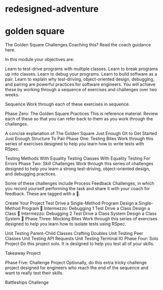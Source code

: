 # redesigned-adventure
# golden square
The Golden Square Challenges
Coaching this? Read the coach guidance here.

In this module your objectives are:

Learn to test-drive programs with multiple classes.
Learn to break programs up into classes.
Learn to debug your programs.
Learn to build software as a pair.
Learn to explain why test-driving, object-oriented design, debugging, and pairing are powerful practices for software engineers.
You will achieve these by working through a sequence of exercises and challenges over two weeks.

Sequence
Work through each of these exercises in sequence.

Phase Zero: The Golden Square Practices
This is reference material. Review each of these so that you can refer back to them as you work through the challenges.

A concise explanation of The Golden Square
Just Enough Git to Get Started
Just Enough Structure To Pair
Phase One: Testing Bites
Work through this series of exercises designed to help you learn how to write tests with RSpec.

Testing Methods With Equality
Testing Classes With Equality
Testing For Errors
Phase Two: Skill Challenges
Work through this series of challenges designed to help you learn a strong test-driving, object-oriented design, and debugging practices.

Some of these challenges include Process Feedback Challenges, in which you record yourself performing the task and share it with your coach for feedback. These are tagged with a 📡.

Create Your Project
Test Drive a Single-Method Program
Design a Single-Method Program 📡
Intermezzo: Debugging 1
Test Drive a Class
Design a Class 📡
Intermezzo: Debugging 2
Test Drive a Class System
Design a Class System 📡
Phase Three: Mocking Bites
Work through this series of exercises designed to help you learn how to isolate tests using RSpec.

Unit Testing Parent-Child Classes
Crafting Doubles
Unit Testing Peer Classes
Unit Testing API Requests
Unit Testing Terminal IO
Phase Four: Solo Project
Do this project solo. It is designed to help you test all of your skills.

Takeaway Project

Phase Five: Challenge Project
Optionally, do this extra tricky challenge project designed for engineers who reach the end of the sequence and want to really test their skills.

Battleships Challenge


